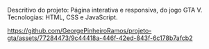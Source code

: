 Descritivo do projeto: Página interativa e responsiva, do jogo GTA V.
Tecnologias: HTML, CSS e JavaScript.

https://github.com/GeorgePinheiroRamos/projeto-gta/assets/77284473/9c44418a-446f-42ed-843f-6c178b7afcb2
